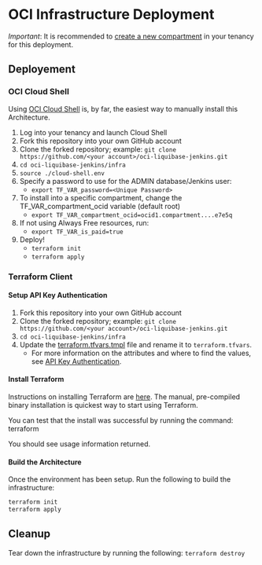 # OCI Infrastructure Deployment

_Important_: It is recommended to [create a new compartment](https://docs.oracle.com/en/cloud/paas/integration-cloud/oracle-integration-oci/creating-oci-compartment.html) in your tenancy for this deployment.

## Deployement

### OCI Cloud Shell

Using [OCI Cloud Shell](https://docs.oracle.com/en-us/iaas/Content/API/Concepts/cloudshellintro.htm) is, by far, the easiest way to manually install this Architecture.

1. Log into your tenancy and launch Cloud Shell
2. Fork this repository into your own GitHub account
3. Clone the forked repository; example: `git clone https://github.com/<your account>/oci-liquibase-jenkins.git`
4. `cd oci-liquibase-jenkins/infra`
5. `source ./cloud-shell.env`
6. Specify a password to use for the ADMIN database/Jenkins user:
   - `export TF_VAR_password=<Unique Password>`
7. To install into a specific compartment, change the TF_VAR_compartment_ocid variable (default root)
   - `export TF_VAR_compartment_ocid=ocid1.compartment....e7e5q`
8. If not using Always Free resources, run:
    - `export TF_VAR_is_paid=true`
9. Deploy!
   - `terraform init`
   - `terraform apply`

### Terraform Client

#### Setup API Key Authentication

1. Fork this repository into your own GitHub account
2. Clone the forked repository; example: `git clone https://github.com/<your account>/oci-liquibase-jenkins.git`
3. `cd oci-liquibase-jenkins/infra`
4. Update the [terraform.tfvars.tmpl](terraform.tfvars.tmpl) file and rename it to `terraform.tfvars`.     
    - For more information on the attributes and where to find the values, see [API Key Authentication](https://docs.oracle.com/en-us/iaas/Content/API/SDKDocs/terraformproviderconfiguration.htm#APIKeyAuth).

#### Install Terraform

Instructions on installing Terraform are [here](https://www.terraform.io/intro/getting-started/install.html).  The manual, pre-compiled binary installation is quickest way to start using Terraform.

You can test that the install was successful by running the command:
    terraform

You should see usage information returned.

#### Build the Architecture

Once the environment has been setup.  Run the following to build the infrastructure:

```bash
terraform init
terraform apply
```

## Cleanup

Tear down the infrastructure by running the following: `terraform destroy`
